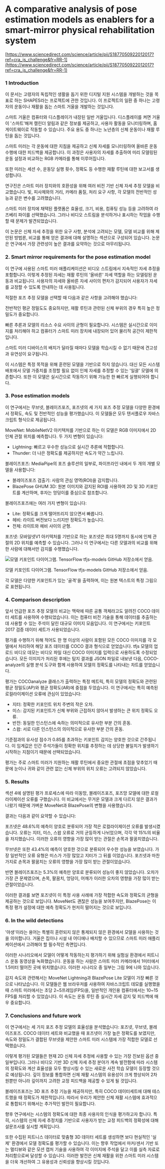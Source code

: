 # A comparative analysis of pose estimation models as enablers for a smart-mirror physical rehabilitation system

[https://www.sciencedirect.com/science/article/pii/S1877050922012017?ref=cra_js_challenge&fr=RR-1](https://www.sciencedirect.com/science/article/pii/S1877050922012017?ref=cra_js_challenge&fr=RR-1)

### 1 Introduction

이 문서는 고령자의 독립적인 생활을 돕기 위한 디지털 지원 시스템을 개발하는 것을 목표로 하는 SHAPES라는 프로젝트에 관한 것입니다. 이 프로젝트의 일환 중 하나는 고령자의 운동이나 재활을 돕는 스마트 거울을 개발하는 것입니다.

스마트 거울은 컴퓨터와 디스플레이가 내장된 일반 거울입니다. 디스플레이를 켜면 거울이 '스마트'해져 캘린더 알림과 같은 정보를 제공하고, 사용자 활동을 모니터링하며, 홈 게이트웨이로 작동할 수 있습니다. 주요 용도 중 하나는 노년층의 신체 운동이나 재활 루틴을 돕는 것입니다.

스마트 미러는 각 운동에 대한 지침을 제공하고 신체 자세를 모니터링하여 올바른 운동 수행에 대한 피드백을 제공합니다. 이 과정은 사용자의 자세를 추출하여 미리 모델링된 운동 설정과 비교하는 RGB 카메라를 통해 이루어집니다.

또한 미러는 세션 수, 운동당 실행 횟수, 정확도 등 수행한 재활 루틴에 대한 보고서를 생성합니다.

연구진은 스마트 미러 장치와의 호환성을 위해 여러 비전 기반 신체 자세 추정 모델을 비교했습니다. 빛, 피사체와의 거리, 카메라 품질, 처리 요구 사항, 각 모델의 전반적인 성능과 같은 변수를 고려했습니다.

스마트 미러 장치에 채택된 플랫폼은 효율성, 크기, 비용, 컴퓨팅 성능 등을 고려하여 라즈베리 파이를 선택했습니다. 그러나 비디오 스트림을 분석하거나 표시하는 작업을 수행할 때 문제가 발견되었습니다.

이 논문은 신체 자세 추정을 위한 요구 사항, 분석에 고려되는 모델, 모델 비교를 위해 제안된 방법론, 비교를 통해 얻은 결과에 대해 설명하는 섹션으로 구성되어 있습니다. 논문은 연구에서 가장 관련성이 높은 결과를 요약하는 것으로 마무리됩니다.

### 2. Smart mirror requirements for the pose estimation model

이 연구에 사용된 스마트 미러 애플리케이션은 비디오 스트림에서 지속적인 자세 추정을 포함합니다. 이렇게 추정된 자세는 재활 루틴의 '올바른' 자세 역할을 하는 모델링된 운동과 비교됩니다. 사용자의 자세와 올바른 자세 사이의 편차가 감지되어 사용자가 자세를 교정할 수 있도록 안내하는 데 사용됩니다.

적절한 포즈 추정 모델을 선택할 때 다음과 같은 사항을 고려해야 했습니다:

전반적인 평균 정밀도도 중요하지만, 재활 루틴과 관련된 신체 부위의 경우 특히 높은 정밀도가 중요합니다.

빠른 추론과 모델의 리소스 수요 사이의 균형이 필요합니다. 시스템은 실시간으로 이미지를 처리해야 하고 컴퓨터가 스마트 미러 장치에 내장되어 있어 물리적 공간이 제한적입니다.

스마트 미러 디바이스의 배치가 달라질 때마다 모델을 학습시킬 수 없기 때문에 견고성과 유연성이 요구됩니다.

이 시스템은 특정 목적을 위해 훈련된 모델을 기반으로 하지 않습니다. 대신 모든 시스템 배포에서 모델 가중치를 조정할 필요 없이 인체 자세를 추정할 수 있는 '일괄' 모델에 의존합니다. 또한 이 모델은 실시간으로 작동하기 위해 가능한 한 빠르게 실행되어야 합니다.

### 3. Pose estimation models

이 연구에서는 무브넷, 블레이즈포즈, 포즈넷의 세 가지 포즈 추정 모델을 다양한 환경에서 정확도, 속도 및 전반적인 성능을 평가했습니다. 이 모델들은 모두 텐서플로우 자바스크립트 형식으로 제공됩니다.

MoveNet: MobileNetV2 아키텍처를 기반으로 하는 이 모델은 RGB 이미지에서 2D 인체 관절 위치를 예측합니다. 두 가지 변형이 있습니다:

- Lightning: 빠르고 우수한 성능으로 실시간 추론에 적합합니다.
- Thunder: 더 나은 정확도를 제공하지만 속도가 약간 느립니다.

블레이즈포즈: MediaPipe의 포즈 솔루션의 일부로, 파이프라인 내에서 두 개의 개별 모델을 사용합니다:

- 블레이즈포즈 검출기: 사람의 관심 영역(ROI)을 감지합니다.
- BlazePose GHUM 3D: 원본 이미지와 감지된 ROI를 사용하여 2D 및 3D 키포인트를 계산하며, 후자는 엉덩이를 중심으로 참조합니다.

블레이즈포즈에는 여러 가지 변형이 있습니다:

- Lite: 정확도를 크게 떨어뜨리지 않으면서 빠릅니다.
- 헤비: 라이트 버전보다 느리지만 정확도가 높습니다.
- 전체: 라이트와 헤비 사이의 균형.

포즈넷: 모바일넷V1 아키텍처를 기반으로 하는 포즈넷은 최대 5명까지 동시에 인체 관절의 2D 위치를 예측할 수 있습니다. 그러나 이 연구에서는 다른 모델과의 비교를 위해 한 사람에 대해서만 감지를 수행했습니다.

![모델 키포인트 다이어그램. TensorFlow tfjs-models GitHub 저장소에서 얻음.](A%20comparative%20analysis%20of%20pose%20estimation%20models%20a%209251e926c5af471e91f929a539974563/Untitled.png)

모델 키포인트 다이어그램. TensorFlow tfjs-models GitHub 저장소에서 얻음.

각 모델은 다양한 키포인트가 있는 '골격'을 출력하며, 이는 원본 텍스트의 특정 그림으로 표현됩니다.

### 4. Comparison description

앞서 언급한 포즈 추정 모델의 비교는 맥락에 따른 공통 객체라고도 알려진 COCO 데이터 세트를 사용하여 수행되었습니다. 이는 컴퓨터 비전 기술을 통해 데이터를 추출하는 데 사용할 수 있는 주석이 달린 대규모 이미지 모음입니다. 이 연구에서는 키포인트 2017 검증 데이터 세트가 사용되었습니다.

평가를 수행하기 위해 적어도 한 명 이상의 사람이 포함된 모든 COCO 이미지를 각 모델에서 처리하여 해당 포즈 데이터를 COCO 결과 형식으로 얻었습니다. tfjs 모델의 업로드 비디오 데모는 비디오 파일 대신 COCO 이미지를 입력으로 사용하도록 수정되었습니다. 모든 이미지가 처리된 후에는 탐지 결과를 JSON 파일로 내보낸 다음, COCO-analyze의 실행 분석 도구와 함께 사용하여 모델의 정확도를 나타내는 차트를 얻었습니다.

평가는 COCOanalyze 클래스가 출력하는 특정 메트릭, 특히 모델의 정확도와 관련된 평균 정밀도(AP)와 평균 정확도(AR)에 중점을 두었습니다. 이 연구에서는 특히 예측된 로컬라이제이션 오류에 관심이 있었습니다:

- 지터: 정확한 키포인트 위치 주변의 작은 오차.
- 미스: 감지된 키포인트가 신체 부위와 근접하지 않아서 발생하는 큰 위치 정확도 오류.
- 반전: 동일한 인스턴스에 속하는 의미적으로 유사한 부분 간의 혼동.
- 스왑: 서로 다른 인스턴스의 의미적으로 유사한 부분 간의 혼동.

기준점과의 유사성 점수가 0.85를 초과하는 키포인트 감지는 양호한 것으로 간주됩니다. 이 임계값은 인간 주석가들이 정확한 위치를 추정하는 데 상당한 불일치가 발생하기 시작하는 지점이기 때문에 선택되었습니다.

평가는 주로 스마트 미러가 지원하는 재활 루틴에서 중요한 관절에 초점을 맞추었기 때문에 눈이나 귀와 같이 관련 없는 신체 부위의 위치 오류는 고려되지 않았습니다.

### 5. Results

섹션 4에 설명된 평가 프로세스에 따라 이동망, 블레이즈포즈, 포즈망 모델에 대한 로컬라이제이션 오류를 구했습니다. 이 비교에서는 무거운 모델과 크게 다르지 않은 결과가 나왔기 때문에 가벼운 MoveNet과 BlazePose의 변형을 사용했습니다.

결과는 다음과 같이 요약할 수 있습니다:

포즈넷은 48.6%의 예측이 양호로 분류되어 가장 적은 로컬라이제이션 오류를 발생시켰습니다. 오류는 지터, 미스, 스왑 오류로 거의 균등하게 나뉘었으며, 각각 약 15%의 비율을 차지했습니다. 이러한 오류의 영향을 가장 많이 받는 관절은 손목과 팔꿈치였습니다.

무브넷은 또한 43.4%의 예측이 양호한 것으로 분류되어 우수한 성능을 보였습니다. 가장 일반적인 오류 유형은 미스가 가장 많았고 지터가 그 뒤를 이었습니다. 포즈넷과 마찬가지로 손목과 팔꿈치는 오류의 영향을 가장 많이 받는 관절이었습니다.

반면 블레이즈포즈는 5.3%의 예측만 양호로 분류되어 성능이 좋지 않았습니다. 오차가 가장 큰 문제였으며, 손목, 팔꿈치, 엉덩이, 어깨가 이러한 오차의 영향을 가장 많이 받는 관절이었습니다.

이러한 결과를 보면 포즈넷이 이 특정 사용 사례에 가장 적합한 속도와 정확도의 균형을 제공하는 것으로 보입니다. MoveNet도 괜찮은 성능을 보여주지만, BlazePose는 이 특정 평가 설정에 대한 예측 정확도가 현저히 떨어지는 것으로 보입니다.

### 6. In the wild detections

'야생'이라는 용어는 특별히 훈련되지 않은 통제되지 않은 환경에서 모델을 사용하는 것을 의미합니다. 거울은 집이나 시설 내 어디에나 배치할 수 있으므로 스마트 미러 애플리케이션에서 고려해야 할 필수적인 측면입니다.

이러한 시나리오에서 모델이 어떻게 작동하는지 평가하기 위해 실험실 환경에서 피트니스 운동 동영상을 녹화했습니다. 운동을 하는 사람은 스마트 미러 카메라에서 1미터에서 1.5미터 떨어진 곳에 위치했습니다. 이러한 시나리오 중 일부는 그림 9에 나와 있습니다.

감지 속도와 관련해서는 MoveNet Lightning과 BlazePose Lite 모델이 가장 빠른 것으로 나타났습니다. 이 모델들은 웹 브라우저를 사용하여 자바스크립트 데모를 실행했을 때 스마트 미러에서는 초당 2~5프레임(FPS)을, 일반적인 개인용 컴퓨터에서는 10~15 FPS를 처리할 수 있었습니다. 이 속도는 운동 루틴 중 실시간 자세 감지 및 피드백에 매우 중요합니다.

### 7. Conclusions and future work

이 연구에서는 세 가지 포즈 추정 모델의 효율성을 분석했습니다: 포즈넷, 무브넷, 블레이즈포즈. COCO 데이터 세트와 비교했을 때 포즈넷이 가장 높은 정확도를 보였지만, 속도와 정밀도가 결합된 무브넷을 제안한 스마트 미러 시스템에 가장 적합한 모델로 선택했습니다.

이렇게 평가된 모델들은 현재 2D 신체 자세 추정에 사용할 수 있는 가장 진보된 옵션 중 일부입니다. 그러나 비디오 기반 3D 신체 자세 추정 분야가 계속 발전함에 따라 시스템의 정확도와 계산 효율성을 모두 향상시킬 수 있는 새로운 사전 학습 모델이 등장할 것으로 예상됩니다. 깊이 정보를 통합하면 신체 재활 시스템의 유용성이 크게 향상되어 2차원뿐만 아니라 깊이까지 고려한 교정 피드백을 제공할 수 있게 될 것입니다.

블레이즈포즈는 3D 포즈 추정 기능을 제공하지만, 특히 COCO 데이터세트에 대해 테스트했을 때 정확도가 제한적입니다. 따라서 우리가 제안한 신체 재활 시스템에 효과적으로 통합되기 위해서는 추가적인 발전이 필요합니다.

향후 연구에서는 시스템의 정확도에 대한 최종 사용자의 인식을 평가하고자 합니다. 특히, 시스템의 신체 자세 추정치를 기반으로 사용자가 받는 교정 피드백의 정확성에 대해 설문조사를 실시할 계획입니다.

또한 수집된 피트니스 데이터로 맞춤형 3D 데이터 세트를 생성하면 보다 현실적인 '실제' 환경에서 모델 정확도를 평가할 수 있습니다. 이는 향후 작업에서 마커/센서 기반 또는 멀티뷰와 같은 모션 캡처 기술을 사용하여 각 이미지에 주석을 달고 이를 실측 자료로 처리함으로써 달성할 수 있습니다. 이러한 발전은 신체 재활을 위한 스마트 미러 시스템을 더욱 개선하여 그 유용성과 신뢰성을 향상시킬 것입니다.